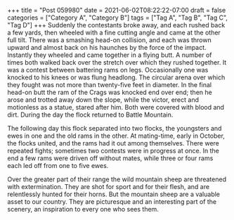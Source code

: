 +++
title = "Post 059980"
date = 2021-06-02T08:22:22-07:00
draft = false
categories = ["Category A", "Category B"]
tags = ["Tag A", "Tag B", "Tag C", "Tag D"]
+++
Suddenly the contestants broke away, and each rushed back a few yards, then wheeled with a fine cutting angle and came at the other full tilt. There was a smashing head-on collision, and each was thrown upward and almost back on his haunches by the force of the impact. Instantly they wheeled and came together in a flying butt. A number of times both walked back over the stretch over which they rushed together. It was a contest between battering rams on legs. Occasionally one was knocked to his knees or was flung headlong. The circular arena over which they fought was not more than twenty-five feet in diameter. In the final head-on butt the ram of the Crags was knocked end over end; then he arose and trotted away down the slope, while the victor, erect and motionless as a statue, stared after him. Both were covered with blood and dirt. During the day the flock returned to Battle Mountain.

The following day this flock separated into two flocks, the youngsters and ewes in one and the old rams in the other. At mating-time, early in October, the flocks united, and the rams had it out among themselves. There were repeated fights; sometimes two contests were in progress at once. In the end a few rams were driven off without mates, while three or four rams each led off from one to five ewes.

Over the greater part of their range the wild mountain sheep are threatened with extermination. They are shot for sport and for their flesh, and are relentlessly hunted for their horns. But the mountain sheep are a valuable asset to our country. They are picturesque and an interesting part of the scenery, an inspiration to every one who sees them.
